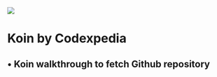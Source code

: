 <img src="https://encrypted-tbn0.gstatic.com/images?q=tbn:ANd9GcQfeNLXUTuvwaGJXhSGZ3CaPEd_278zH4OG0w&usqp=CAU"/> 

# Koin by Codexpedia
 ## • Koin walkthrough to fetch Github repository

